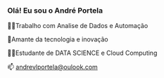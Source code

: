 ### Olá! Eu sou o André Portela 

👨‍💻Trabalho com Analise de Dados e Automação

🧠Amante da tecnologia e inovação

👨‍🎓Estudante de DATA SCIENCE e Cloud Computing

📫 andrevlportela@oulook.com

